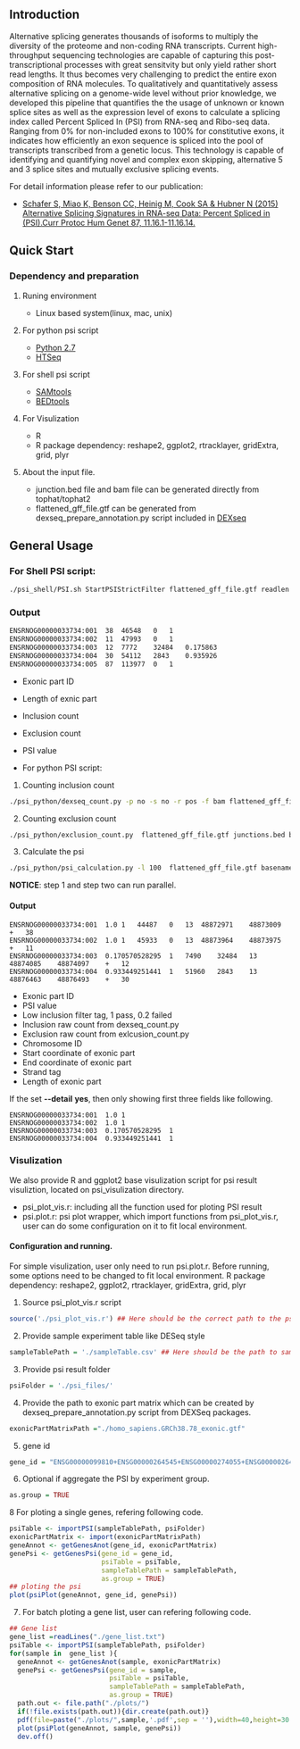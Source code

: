 ## Introduction
Alternative splicing generates thousands of isoforms to multiply the diversity of the proteome and non-coding RNA transcripts. Current high-throughput sequencing technologies are capable of capturing this post-transcriptional processes with great sensitvity but only yield rather short read lengths. It thus becomes very challenging to predict the entire exon composition of RNA molecules. To qualitatively and quantitatively assess alternative splicing on a genome-wide level without prior knowledge, we developed this pipeline that quantifies the the usage of unknown or known splice sites as well as the expression level of exons to calculate a splicing index called Percent Spliced In (PSI) from RNA-seq and Ribo-seq data. Ranging from 0% for non-included exons to 100% for constitutive exons, it indicates how efficiently an exon sequence is spliced into the pool of transcripts transcribed from a genetic locus. This technology is capable of identifying and quantifying novel and complex exon skipping, alternative 5 and 3 splice sites and mutually exclusive splicing events. 

For detail information please refer to our publication:
* [Schafer S, Miao K, Benson CC, Heinig M, Cook SA & Hubner N (2015) Alternative Splicing Signatures in RNA-seq Data: Percent Spliced in (PSI).Curr Protoc Hum Genet 87, 11.16.1-11.16.14.](http://onlinelibrary.wiley.com/doi/10.1002/0471142905.hg1116s87/abstract)

## Quick Start
### Dependency and preparation
1.  Runing environment 
    * Linux based system(linux, mac, unix)
 
2.  For python psi script 
    * [Python 2.7](https://www.python.org)
    * [HTSeq](http://www-huber.embl.de/HTSeq/doc/overview.html)

3.  For shell psi script
    * [SAMtools](http://samtools.sourceforge.net/)
    * [BEDtools](http://bedtools.readthedocs.org/en/latest/) 

4.  For Visulization
    * R
    * R package dependency: reshape2, ggplot2, rtracklayer, gridExtra, grid, plyr

5.  About the input file. 
    * junction.bed file and bam file can be generated directly  from tophat/tophat2
    * flattened_gff_file.gtf can be generated from dexseq_prepare_annotation.py script included in [DEXseq](http://bioconductor.org/packages/release/bioc/html/DEXSeq.html)

## General Usage
###  For Shell PSI script:
```bash
./psi_shell/PSI.sh StartPSIStrictFilter flattened_gff_file.gtf readlen alignment_file.bam junctions.bed baseName
```
### Output
```bash
ENSRNOG00000033734:001	38	46548	0	1
ENSRNOG00000033734:002	11	47993	0	1
ENSRNOG00000033734:003	12	7772	32484	0.175863
ENSRNOG00000033734:004	30	54112	2843	0.935926
ENSRNOG00000033734:005	87	113977	0	1
``` 
*  Exonic part ID
*  Length of exnic part
*  Inclusion count
*  Exclusion count 
*  PSI value 


* For python PSI script: 
1. Counting inclusion count

 ```bash 
 ./psi_python/dexseq_count.py -p no -s no -r pos -f bam flattened_gff_file.gtf  alignment_file.bam basename.inclusion
 ```
2. Counting exclusion count

 ```bash 
 ./psi_python/exclusion_count.py  flattened_gff_file.gtf junctions.bed basename.exclusion
 ```
3. Calculate the psi 

 ```bash 
 ./psi_python/psi_calculation.py -l 100  flattened_gff_file.gtf basename.inclusion basename.exclusion basename
 ```
**NOTICE**: step 1 and step two can run parallel. 

#### Output
```shell 
ENSRNOG00000033734:001	1.0	1	44487	0	13	48872971	48873009	+	38
ENSRNOG00000033734:002	1.0	1	45933	0	13	48873964	48873975	+	11
ENSRNOG00000033734:003	0.170570528295	1	7490	32484	13	48874085	48874097	+	12
ENSRNOG00000033734:004	0.933449251441	1	51960	2843	13	48876463	48876493	+	30
```
*  Exonic part ID
*  PSI value
*  Low inclusion filter tag, 1 pass, 0.2 failed 
*  Inclusion raw count from dexseq_count.py
*  Exclusion raw count from exlcusion_count.py 
*  Chromosome ID
*  Start coordinate of exonic part 
*  End coordinate of exonic part 
*  Strand tag
*  Length of exonic part

If the set **--detail** **yes**, then only showing first three fields like following.
```shell
ENSRNOG00000033734:001	1.0	1
ENSRNOG00000033734:002	1.0	1
ENSRNOG00000033734:003	0.170570528295	1
ENSRNOG00000033734:004	0.933449251441	1
``` 

### Visulization
We also provide R and ggplot2 base visulization script for psi result visuliztion, located on psi_visulization directory. 
*  psi_plot_vis.r: including all the function used for ploting PSI result
*  psi.plot.r: psi plot wrapper, which import functions from psi_plot_vis.r, user can do some configuration on it to fit local environment. 

#### Configuration and running. 
For simple visulization, user only need to run psi.plot.r. Before running, some options need to be changed to fit local environment. 
  R package dependency: reshape2, ggplot2, rtracklayer, gridExtra, grid, plyr

1. Source psi_plot_vis.r script
```R
source('./psi_plot_vis.r') ## Here should be the correct path to the psi_plot_vis.r script
```
2. Provide sample experiment table like DESeq style
```R
sampleTablePath = './sampleTable.csv' ## Here should be the path to sampleTable, user can refer to the testing data to create own one. 
```
3. Provide psi result folder
```R
psiFolder = './psi_files/'
```
4. Provide the path to exonic part matrix which can be created by dexseq_prepare_annotation.py script from DEXSeq packages. 
```R
exonicPartMatrixPath ="./homo_sapiens.GRCh38.78_exonic.gtf"
```
5. gene id 
```R
gene_id = "ENSG00000099810+ENSG00000264545+ENSG00000274055+ENSG00000264801+ENSG00000240498"
```
6. Optional if aggregate the PSI by experiment group. 
```R
as.group = TRUE
```

8 For ploting a single genes, refering following code. 
```R
psiTable <- importPSI(sampleTablePath, psiFolder)
exonicPartMatrix <- import(exonicPartMatrixPath)
geneAnnot <- getGenesAnot(gene_id, exonicPartMatrix)
genePsi <- getGenesPsi(gene_id = gene_id,
                       psiTable = psiTable, 
                       sampleTablePath = sampleTablePath,
                       as.group = TRUE)
## ploting the psi 
plot(psiPlot(geneAnnot, gene_id, genePsi))
```

7. For batch ploting a gene list, user can refering following code. 
```R
## Gene list
gene_list =readLines("./gene_list.txt")
psiTable <- importPSI(sampleTablePath, psiFolder)
for(sample in  gene_list ){
  geneAnnot <- getGenesAnot(sample, exonicPartMatrix)
  genePsi <- getGenesPsi(gene_id = sample,
                         psiTable = psiTable, 
                         sampleTablePath = sampleTablePath,
                         as.group = TRUE)
  path.out <- file.path("./plots/")
  if(!file.exists(path.out)){dir.create(path.out)}
  pdf(file=paste("./plots/",sample,'.pdf',sep = ''),width=40,height=30 ) 
  plot(psiPlot(geneAnnot, sample, genePsi))
  dev.off()
```


